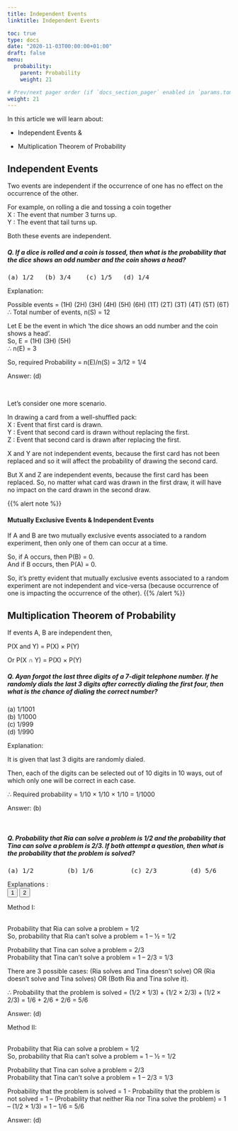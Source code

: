 ```yaml
---
title: Independent Events
linktitle: Independent Events

toc: true
type: docs
date: "2020-11-03T00:00:00+01:00"
draft: false
menu:
  probability:
    parent: Probability
    weight: 21

# Prev/next pager order (if `docs_section_pager` enabled in `params.toml`)
weight: 21
---
```


In this article we will learn about:

* Independent Events &

* Multiplication Theorem of Probability

## Independent Events

Two events are independent if the occurrence of one has no effect on the occurrence of the other.

For example, on rolling a die and tossing a coin together <br>
X : The event that number 3 turns up. <br>
Y : The event that tail turns up. <br>

Both these events are independent.

##### Q. If a dice is rolled and a coin is tossed, then what is the probability that the dice shows an odd number and the coin shows a head?
<pre>(a) 1/2   (b) 3/4    (c) 1/5   (d) 1/4</pre>

Explanation:<br>
<div class="Exp">

Possible events = (1H) (2H) (3H) (4H) (5H) (6H) (1T) (2T) (3T) (4T) (5T) (6T) <br>
∴ Total number of events, n(S) = 12

Let E be the event in which ‘the dice shows an odd number and the coin shows a head’. <br>
So, E = (1H) (3H) (5H) <br>
∴ n(E) = 3

So, required Probability = n(E)/n(S) = 3/12 = 1/4 

Answer: (d)
</div> <br>

Let’s consider one more scenario.

In drawing a card from a well-shuffled pack: <br>
X : Event that first card is drawn. <br>
Y : Event that second card is drawn without replacing the first. <br>
Z : Event that second card is drawn after replacing the first. <br>

X and Y are not independent events, because the first card has not been replaced and so it will affect the probability of drawing the second card. 

But X and Z are independent events, because the first card has been replaced. So, no matter what card was drawn in the first draw, it will have no impact on the card drawn in the second draw. 

{{% alert note %}}
#### Mutually Exclusive Events & Independent Events

If A and B are two mutually exclusive events associated to a random experiment, then only one of them can occur at a time.

So, if A occurs, then P(B) = 0. <br>
And if B occurs, then P(A) = 0.

So, it’s pretty evident that mutually exclusive events associated to a random experiment are not independent and vice-versa (because occurrence of one is impacting the occurrence of the other).
{{% /alert %}}

## Multiplication Theorem of Probability

If events A, B are independent then,

P(X and Y) = P(X) × P(Y)

Or P(X ∩ Y) = P(X) × P(Y)

##### Q. Ayan forgot the last three digits of a 7-digit telephone number. If he randomly dials the last 3 digits after correctly dialing the first four, then what is the chance of dialing the correct number?
(a) 1/1001 <br>
(b) 1/1000 <br>
(c) 1/999 <br>
(d) 1/990

Explanation:<br>
<div class="Exp">

It is given that last 3 digits are randomly dialed.

Then, each of the digits can be selected out of 10 digits in 10 ways, out of which only one will be correct in each case.

∴ Required probability = 1/10 × 1/10 × 1/10 = 1/1000

Answer: (b)
</div> <br>

##### Q. Probability that Ria can solve a problem is 1/2 and the probability that Tina can solve a problem is  2/3. If both attempt a question, then what is the probability that the problem is solved?
<pre>(a) 1/2         (b) 1/6          (c) 2/3         (d) 5/6</pre>

Explanations :<br>
<button class="mak-tablink tablink-group1 default-tab" onclick="openTab('1Exp-1', this, 'tablink-group1', 'tabcontent-group1')">1</button>
<button class="mak-tablink tablink-group1" onclick="openTab('1Exp-2', this, 'tablink-group1', 'tabcontent-group1')">2</button>

<div id="1Exp-1" class="Exp-1 mak-tabcontent tabcontent-group1">
Method I: <br><br>

Probability that Ria can solve a problem = 1/2 <br>
So, probability that Ria can’t solve a problem = 1 – ½ = 1/2

Probability that Tina can solve a problem = 2/3 <br>
Probability that Tina can’t solve a problem = 1 – 2/3 = 1/3

There are 3 possible cases: (Ria solves and Tina doesn’t solve) OR (Ria doesn’t solve and Tina solves) OR (Both Ria and Tina solve it).  

∴ Probability that the problem is solved = (1/2 × 1/3) + (1/2 × 2/3) + (1/2 × 2/3) = 1/6 + 2/6 + 2/6 = 5/6

Answer: (d)
</div>

<div id="1Exp-2" class="Exp-2 mak-tabcontent tabcontent-group1">
Method II: <br><br>

Probability that Ria can solve a problem = 1/2 <br>
So, probability that Ria can’t solve a problem = 1 – ½ = 1/2

Probability that Tina can solve a problem = 2/3 <br>
Probability that Tina can’t solve a problem = 1 – 2/3 = 1/3

Probability that the problem is solved = 1 - Probability that the problem is not solved 
= 1 – (Probability that neither Ria nor Tina solve the problem) = 1 – (1/2 × 1/3) = 1 – 1/6 = 5/6

Answer: (d)
</div><br>

